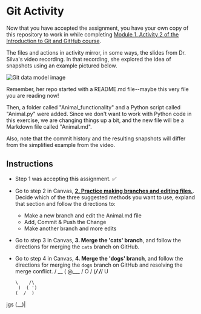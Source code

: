 # Git Activity

Now that you have accepted the assignment, you have your own copy of this repository to work in while completing [Module 1, Activity 2 of the Introduction to Git and GitHub course](https://ufl.instructure.com/courses/495921/pages/git-activity-2-branching-and-merging).


The files and actions in activity mirror, in some ways, the slides from Dr. Silva's video recording. In that recording, she explored the idea of snapshots using an example pictured below.

![Git data model image](images/git_data_model.png)

Remember, her repo started with a README.md file--maybe this very file you are reading now!

Then, a folder called "Animal_functionality" and a Python script called "Animal.py" were added. Since we don't want to work with Python code in this exercise, we are changing things up a bit, and the new file will be a Markdown file called "Animal.md".

Also, note that the commit history and the resulting snapshots will differ from the simplified example from the video.

## Instructions

* Step 1 was accepting this assignment. :white_check_mark:
* Go to step 2 in Canvas, **[2. Practice making branches and editing files.](https://ufl.instructure.com/courses/495921/pages/git-activity-2-branching-and-merging)**. Decide which of the three suggested methods you want to use, expland that section and follow the directions to:

   * Make a new branch and edit the Animal.md file
   * Add, Commit & Push the Change
   * Make another branch and more edits
* Go to step 3 in Canvas, **3. Merge the 'cats' branch**, and follow the directions for merging the `cats` branch on GitHub.
* Go to step 4 in Canvas, **4. Merge the 'dogs' branch**, and follow the directions for merging the `dogs` branch on GitHub and resolving the merge conflict.
  / \__
  (    @\___
  /         O
 /   (_____/
/_____/   U


      \    /\
       )  ( ')
      (  /  )
jgs    \(__)|



